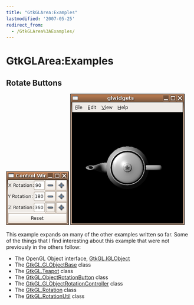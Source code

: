 ```yaml
---
title: "GtkGLArea:Examples"
lastmodified: '2007-05-25'
redirect_from:
  - /GtkGLArea%3AExamples/
---
```


GtkGLArea:Examples
==================

Rotate Buttons
--------------

[![90-180-360.png](/archived/images/2/27/90-180-360.png)](/archived/images/2/27/90-180-360.png) [![Teapot-90-180-360.png](/archived/images/b/b1/Teapot-90-180-360.png)](/archived/images/b/b1/Teapot-90-180-360.png)

This example expands on many of the other examples written so far. Some of the things that I find interesting about this example that were not previously in the others follow:

-   The OpenGL Object interface, [GtkGL.IGLObject](/GtkGL.IGLObject)
-   The [GtkGL.GLObjectBase](/GtkGL.GLObjectBase) class
-   The [GtkGL.Teapot](/GtkGL.Teapot) class
-   The [GtkGL.ObjectRotationButton](/GtkGL.ObjectRotationButton) class
-   The [GtkGL.GLObjectRotationController](/GtkGL.GLObjectRotationController) class
-   The [GtkGL.Rotation](/GtkGL.Rotation) class
-   The [GtkGL.RotationUtil](/GtkGL.RotationUtil) class



